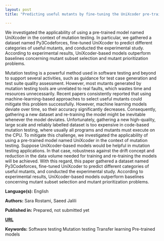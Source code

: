 ```yaml
---
layout: post
title: "Predicting useful mutants by fine-tuning the UniXcoder pre-trained model"

---
```


We investigated the applicability of using a pre-trained model named UniXcoder in the context of mutation testing. In particular, we gathered a dataset named Py3Codeforces, fine-tuned UniXcoder to predict different categories of useful mutants, and conducted the experimental study. According to experimental results, UniXcoder-based models outperform baselines concerning mutant subset selection and mutant prioritization problems.

Mutation testing is a powerful method used in software testing and beyond to support several activities,
such as guidance for test case generation and test suite quality assessment. However, most mutants
generated by mutation testing tools are unrelated to real faults, which wastes time and resources
unnecessarily. Recent papers consistently reported that using machine-learning-based approaches to select
useful mutants could mitigate this problem successfully. However, machine learning models deviate over
time, so their accuracy significantly decreases. Consequently, gathering a new dataset and re-training the
model might be inevitable whenever the model deviates. Unfortunately, gathering a new high-quality, large
scale and reliably labelled dataset is too expensive in code-based mutation testing, where usually all
programs and mutants must execute on the CPU. To mitigate this challenge, we investigated the
applicability of using a pre-trained model named UniXcoder in the context of mutation testing. Suppose
UniXcoder-based models would be helpful in mutation testing applications. In that case, robustness against
the drift concept and reduction in the data volume needed for training and re-training the models will be
achieved. With this regard, this paper gathered a dataset named Py3Codeforces, fine-tuned UniXcoder to
predict different categories of useful mutants, and conducted the experimental study. According to
experimental results, UniXcoder-based models outperform baselines concerning mutant subset selection
and mutant prioritization problems.

**Language(s):** English

**Authors:** Sara Rostami, Saeed Jalili

**Published in:** Prepared, not submitted yet

[**URL**](https://github.com/SaraRostami/MuPy3Codeforces)

**Keywords:** <span class="w3-tag w3-round w3-center">Software testing</span> <span class="w3-tag w3-round w3-center">Mutation testing</span> <span class="w3-tag w3-round w3-center">Transfer learning</span> <span class="w3-tag w3-round w3-center">Pre-trained models</span>

